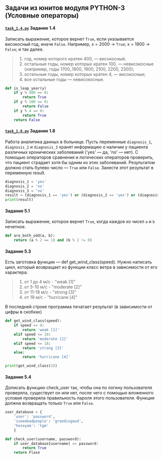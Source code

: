 ## Задачи из юнитов модуля PYTHON-3 (Условные операторы) ##

#### [**`task_1.4.py`**](https://github.com/stalkspectrum/sf-ds-course-all/blob/master/00-05-PYTHON-3/task_1.4.py) **Задание 1.4** ####

Записать выражение, которое вернет `True`, если указывается високосный год,
иначе `False`. Например, x = 2000 -> `True`; x = 1900 -> `False`; и так далее.

> 1. год, номер которого кратен 400, — високосный;
> 2. остальные годы, номер которых кратен 100, — невисокосные (например, годы
1700,.1800, 1900, 2100, 2200, 2300);
> 3. остальные годы, номер которых кратен 4, — високосные;
> 4. все остальные годы — невисокосные.

```python
def is_leap_year(y)
    if y % 400 == 0:
        return True
    if y % 100 == 0:
        return False
    if y % 4 == 0:
        return True
    return False
```

#### [**`task_1.8.py`**](https://github.com/stalkspectrum/sf-ds-course-all/blob/master/00-05-PYTHON-3/task_1.8.py) **Задание 1.8** ####

Работа аналитика данных в больнице. Пусть переменные `diagnosis_1`,
`diagnosis_2` и `diagnosis_3` хранят информацию о наличии у пациента различных
хронических заболеваний ('yes' — да, 'no' — нет). С помощью операторов сравнения
и логических операторов проверить, что пациент страдает хотя бы одним из этих
заболеваний. Результатом должно стать булево число&nbsp;&mdash; `True` или
`False`. Занести этот результат в переменную result.

```python
diagnosis_1 = 'yes'
diagnosis_2 = 'no'
diagnosis_3 = 'no'
result = (diagnosis_1 == 'yes') or (diagnosis_2 == 'yes') or (diagnosis_3 = 'yes')
print(result)
```

#### **Задание 5.1** ####

Записать выражение, которое вернет `True`, когда каждое из чисел `a` и `b`
нечетное.

```python
def are_both_odd(a, b):
    return (a % 2 == 1) and (b % 2 != 0)
```

#### **Задание 5.3** ####

Есть заготовка функции&nbsp;&mdash; def get_wind_class(speed). Нужно написать
цикл, который возвращает из функции класс ветра в зависимости от его характера:

> 1. от 1 до 4 м/с - "weak [1]"
> 2. от 5-10 м/c - "moderate [2]"
> 3. от 11-18 м/c - "strong [3]"
> 4. от 19 м/c - "hurricane [4]"

В последней строке программа печатает результат (в зависимости от цифры в
скобках)

```python
def get_wind_class(speed):
    if speed <= 4:
        return 'weak [1]'
    elif speed <= 10:
        return 'moderate [2]'
    elif speed <= 18:
        return 'strong [3]'
    else:
        return 'hurricane [4]'

print(get_wind_class(3))
```

#### **Задание 5.4** ####

Дописать функцию check_user так, чтобы она по логину пользователя проверяла,
существует он или нет, после чего с помощью вложенного условия проверяла
правильность пароля этого пользователя. Функция должна возвращать только `True`
или `False`.

```python
user_database = {
    'user': 'password',
    'iseedeadpeople': 'greedisgood',
    'hesoyam': 'tgm'
    }

def check_user(username, password):
    if user_database[username] == password:
        return True
    return Flase
```
